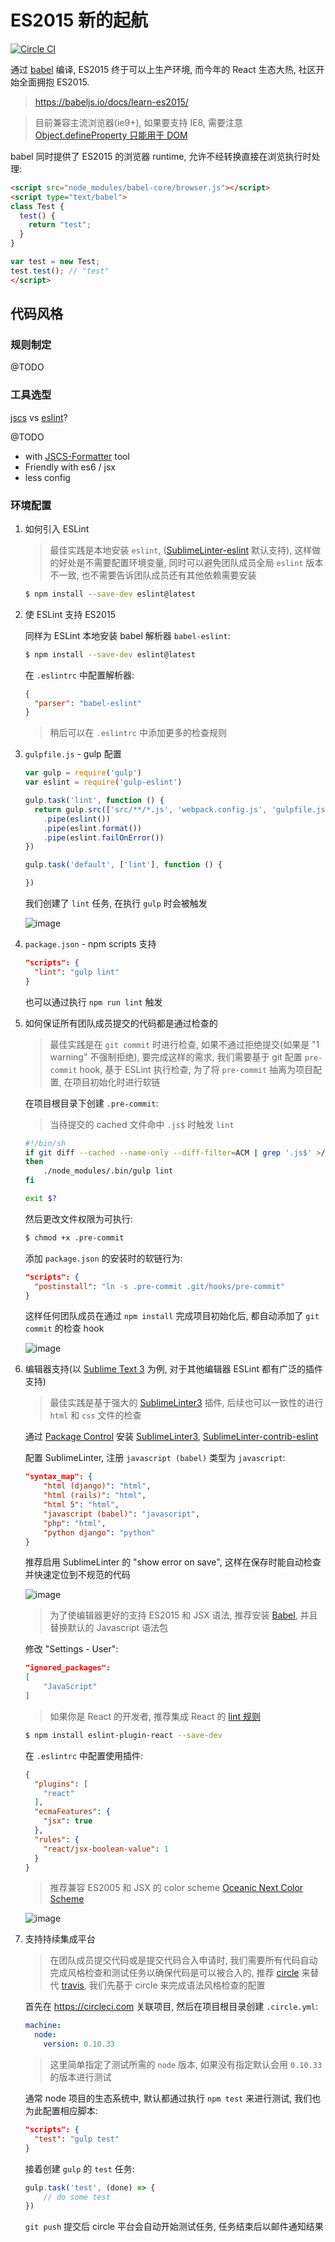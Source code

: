 # ES2015 新的起航

[![Circle CI](https://circleci.com/gh/leecade/es6-study.svg)](https://circleci.com/gh/leecade/es6-study)

通过 [babel](https://babeljs.io/) 编译, ES2015 终于可以上生产环境, 而今年的 React 生态大热, 社区开始全面拥抱 ES2015.

> https://babeljs.io/docs/learn-es2015/

> 目前兼容主流浏览器(ie9+), 如果要支持 IE8, 需要注意 [Object.defineProperty 只能用于 DOM](http://babeljs.io/docs/advanced/caveats/)

babel 同时提供了 ES2015 的浏览器 runtime, 允许不经转换直接在浏览执行时处理:

```html
<script src="node_modules/babel-core/browser.js"></script>
<script type="text/babel">
class Test {
  test() {
    return "test";
  }
}

var test = new Test;
test.test(); // "test"
</script>
```

## 代码风格

### 规则制定

@TODO

### 工具选型

[jscs]() vs [eslint]()?

@TODO

- with [JSCS-Formatter]() tool
- Friendly with es6 / jsx
- less config

### 环境配置

1. 如何引入 ESLint

    > 最佳实践是本地安装 `eslint`, ([SublimeLinter-eslint](https://github.com/roadhump/SublimeLinter-eslint) 默认支持), 这样做的好处是不需要配置环境变量, 同时可以避免团队成员全局 `eslint` 版本不一致, 也不需要告诉团队成员还有其他依赖需要安装

    ```sh
    $ npm install --save-dev eslint@latest
    ```

2. 使 ESLint 支持 ES2015

    同样为 ESLint 本地安装 babel 解析器 `babel-eslint`:

    ```sh
    $ npm install --save-dev eslint@latest
    ```

    在 `.eslintrc` 中配置解析器:

    ```json
    {
      "parser": "babel-eslint"
    }
    ```

    > 稍后可以在 `.eslintrc` 中添加更多的检查规则

3. `gulpfile.js` - gulp 配置

    ```js
    var gulp = require('gulp')
    var eslint = require('gulp-eslint')

    gulp.task('lint', function () {
      return gulp.src(['src/**/*.js', 'webpack.config.js', 'gulpfile.js'])
        .pipe(eslint())
        .pipe(eslint.format())
        .pipe(eslint.failOnError())
    })

    gulp.task('default', ['lint'], function () {

    })
    ```

    我们创建了 `lint` 任务, 在执行 `gulp` 时会被触发

    ![image](https://cloud.githubusercontent.com/assets/533360/9658228/79b6f6ac-527a-11e5-8c64-ef9498a4e318.png)

4. `package.json` - npm scripts 支持

    ```json
    "scripts": {
      "lint": "gulp lint"
    }
    ```

    也可以通过执行 `npm run lint` 触发

5. 如何保证所有团队成员提交的代码都是通过检查的

    > 最佳实践是在 `git commit` 时进行检查, 如果不通过拒绝提交(如果是 "1 warning" 不强制拒绝), 要完成这样的需求, 我们需要基于 git 配置 `pre-commit` hook, 基于 ESLint 执行检查, 为了将 `pre-commit` 抽离为项目配置, 在项目初始化时进行软链
    
    在项目根目录下创建 `.pre-commit`:

    > 当待提交的 cached 文件命中 `.js$` 时触发 `lint`

    ```sh
    #!/bin/sh
    if git diff --cached --name-only --diff-filter=ACM | grep '.js$' >/dev/null 2>&1
    then
        ./node_modules/.bin/gulp lint
    fi

    exit $?
    ```

    然后更改文件权限为可执行:

    ```sh
    $ chmod +x .pre-commit
    ```
    
    添加 `package.json` 的安装时的软链行为:

    ```json
    "scripts": {
      "postinstall": "ln -s .pre-commit .git/hooks/pre-commit"
    }
    ```

    这样任何团队成员在通过 `npm install` 完成项目初始化后, 都自动添加了 `git commit` 的检查 hook

    ![image](https://cloud.githubusercontent.com/assets/533360/9658260/b8b75fc2-527a-11e5-9599-0092f3b22b4b.png)

6. 编辑器支持(以 [Sublime Text 3](http://www.sublimetext.com/3) 为例, 对于其他编辑器 ESLint 都有广泛的插件支持)

    > 最佳实践是基于强大的 [SublimeLinter3](https://github.com/SublimeLinter/SublimeLinter3) 插件, 后续也可以一致性的进行 `html` 和 `css` 文件的检查

    通过 [Package Control](https://packagecontrol.io/installation) 安装 [SublimeLinter3](https://github.com/SublimeLinter/SublimeLinter3), [SublimeLinter-contrib-eslint](https://github.com/roadhump/SublimeLinter-eslint)

    配置 SublimeLinter, 注册 `javascript (babel)` 类型为 `javascript`:

    ```json
    "syntax_map": {
        "html (django)": "html",
        "html (rails)": "html",
        "html 5": "html",
        "javascript (babel)": "javascript",
        "php": "html",
        "python django": "python"
    }
    ```

    推荐启用 SublimeLinter 的 "show error on save", 这样在保存时能自动检查并快速定位到不规范的代码

    ![image](https://cloud.githubusercontent.com/assets/533360/9658353/484f8a6a-527b-11e5-8a6e-49d6b436779c.png)

    > 为了使编辑器更好的支持 ES2015 和 JSX 语法, 推荐安装 [Babel](https://github.com/babel/babel-sublime), 并且替换默认的 Javascript 语法包
    
    修改 "Settings - User":

    ```json
    "ignored_packages":
    [
        "JavaScript"
    ]
    ```

    > 如果你是 React 的开发者, 推荐集成 React 的 [lint 规则](https://github.com/yannickcr/eslint-plugin-react)

    ```sh
    $ npm install eslint-plugin-react --save-dev
    ```

    在 `.eslintrc` 中配置使用插件:
    
    ```json
    {
      "plugins": [
        "react"
      ],
      "ecmaFeatures": {
        "jsx": true
      },
      "rules": {
        "react/jsx-boolean-value": 1
      }
    }
    ```

    > 推荐兼容 ES2005 和 JSX 的 color scheme [Oceanic Next Color Scheme](https://github.com/voronianski/oceanic-next-color-scheme)

    ![image](https://cloud.githubusercontent.com/assets/533360/9658412/af3f1d6c-527b-11e5-8950-8ac29edd1fcd.png)

7. 支持持续集成平台

    > 在团队成员提交代码或是提交代码合入申请时, 我们需要所有代码自动完成风格检查和测试任务以确保代码是可以被合入的, 推荐 [circle](https://circleci.com) 来替代 [travis](https://travis-ci.org/), 我们先基于 circle 来完成语法风格检查的配置

    首先在 https://circleci.com 关联项目, 然后在项目根目录创建 `.circle.yml`:

    ```yaml
    machine:
      node:
        version: 0.10.33
    ```

    > 这里简单指定了测试所需的 `node` 版本, 如果没有指定默认会用 `0.10.33` 的版本进行测试
    
    通常 node 项目的生态系统中, 默认都通过执行 `npm test` 来进行测试, 我们也为此配置相应脚本:

    ```json
    "scripts": {
      "test": "gulp test"
    }
    ```

    接着创建 `gulp` 的 `test` 任务:

    ```js
    gulp.task('test', (done) => {
        // do some test
    })
    ```

    `git push` 提交后 circle 平台会自动开始测试任务, 任务结束后以邮件通知结果

    

